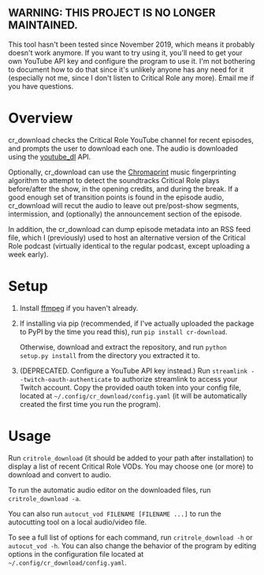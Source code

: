 ## WARNING: THIS PROJECT IS NO LONGER MAINTAINED.

This tool hasn't been tested since November 2019, which means it probably
doesn't work anymore. If you want to try using it, you'll need to get your own
YouTube API key and configure the program to use it. I'm not bothering to
document how to do that since it's unlikely anyone has any need for it
(especially not me, since I don't listen to Critical Role any more). Email me
if you have questions.

Overview
=======================

cr_download checks the Critical Role YouTube channel for recent episodes, and
prompts the user to download each one. The audio is downloaded using the
[youtube_dl](https://youtube-dl.org/) API.

Optionally, cr_download can use the
[Chromaprint](https://acoustid.org/chromaprint) music fingerprinting algorithm
to attempt to detect the soundtracks Critical Role plays before/after the
show, in the opening credits, and during the break. If a good enough set of
transition points is found in the episode audio, cr_download will recut the
audio to leave out pre/post-show segments, intermission, and (optionally) the
announcement section of the episode.

In addition, the cr_download can dump episode metadata into an RSS feed file,
which I (previously) used to host an alternative version of the Critical Role
podcast (virtually identical to the regular podcast, except uploading a week
early).

Setup
==========================

1. Install [ffmpeg](https://www.ffmpeg.org/) if you haven't already.

2.  If installing via pip (recommended, if I've actually uploaded the
    package to PyPI by the time you read this), run `pip install
    cr-download`.

    Otherwise, download and extract the repository, and run `python
    setup.py install` from the directory you extracted it to.

3. (DEPRECATED. Configure a YouTube API key instead.) Run `streamlink --twitch-oauth-authenticate` to authorize
streamlink to access your Twitch account. Copy the provided oauth
token into your config file, located at
`~/.config/cr_download/config.yaml` (it will be automatically created
the first time you run the program).

Usage
==================================

Run `critrole_download` (it should be added to your path after
installation) to display a list of recent Critical Role VODs. You may
choose one (or more) to download and convert to audio.

To run the automatic audio editor on the downloaded files, run
`critrole_download -a`.

You can also run `autocut_vod FILENAME [FILENAME ...]` to run the
autocutting tool on a local audio/video file.

To see a full list of options for each command, run `critrole_download
-h` or `autocut_vod -h`. You can also change the behavior of the
program by editing options in the configuration file located at
`~/.config/cr_download/config.yaml`.
